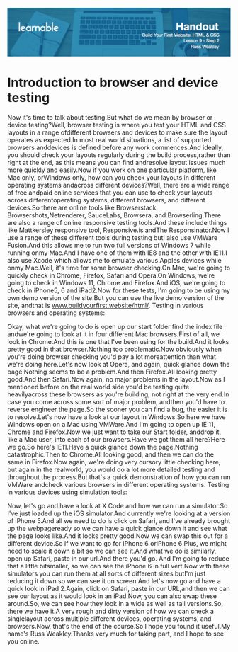 ![](headers/head9.2.jpg)
# Introduction to browser and device testing

Now it's time to talk about testing.But what do we mean by browser or device testing?Well, browser testing is where you test your HTML and CSS layouts in a range ofdifferent browsers and devices to make sure the layout operates as expected.In most real world situations, a list of supported browsers anddevices is defined before any work commences.And ideally, you should check your layouts regularly during the build process,rather than right at the end, as this means you can find andresolve layout issues much more quickly and easily.Now if you work on one particular platform, like Mac only, orWindows only, how can you check your layouts in different operating systems andacross different devices?Well, there are a wide range of free andpaid online services that you can use to check your layouts across differentoperating systems, different browsers, and different devices.So there are online tools like Browserstack, Browsershots,Netrenderer, SauceLabs, Browsera, and Browserling.There are also a range of online responsive testing tools.And these include things like Mattkersley responsive tool, Responsive.is andThe Responsinator.Now I use a range of these different tools during testing butI also use VMWare Fusion.And this allows me to run two full versions of Windows 7 while running onmy Mac.And I have one of them with IE8 and the other with IE11.I also use Xcode which allows me to emulate various Apples devices while onmy Mac.Well, it's time for some browser checking.On Mac, we're going to quickly check in Chrome, Firefox, Safari and Opera.On Windows, we're going to check in Windows 11, Chrome and Firefox.And iOS, we're going to check in iPhone5, 6 and iPad2.Now for these tests, I'm going to be using my own demo version of the site.But you can use the live demo version of the site, andthat is www.buildyourfirst.website/html/.
Testing in various browsers and operating systems:

Okay, what we're going to do is open up our start folder find the index file andwe're going to look at it in four different Mac browsers.First of all, we look in Chrome.And this is one that I've been using for the build.And it looks pretty good in that browser.Nothing too problematic.Now obviously when you're doing browser checking you'd pay a lot moreattention than what we're doing here.Let's now look at Opera, and again, quick glance down the page.Nothing seems to be a problem.And then Firefox.All looking pretty good.And then Safari.Now again, no major problems in the layout.Now as I mentioned before on the real world side you'd be testing quite heavilyacross these browsers as you're building, not right at the very end.In case you come across some sort of major problem, andthen you'd have to reverse engineer the page.So the sooner you can find a bug, the easier it is to resolve.Let's now have a look at our layout in Windows.So here we have Windows open on a Mac using VMWare.And I'm going to open up IE 11, Chrome and Firefox.Now we just want to take our Start folder, anddrop it, like a Mac user, into each of our browsers.Have we got them all here?Here we go.So here's IE11.Have a quick glance down the page.Nothing catastrophic.Then to Chrome.All looking good, and then we can do the same in Firefox.Now again, we're doing very cursory little checking here, but again in the realworld, you would do a lot more detailed testing and throughout the process.But that's a quick demonstration of how you can run VMWare andcheck various browsers in different operating systems.
Testing in various devices using simulation tools:

Now, let's go and have a look at X Code and how we can run a simulator.So I've just loaded up the iOS simulator.And currently we're looking at a version of iPhone 5.And all we need to do is click on Safari, and I've already brought up the webpageready so we can have a quick glance down it and see what the page looks like.And it looks pretty good.Now we can swap this out for a different device.So if we want to go for iPhone 6 oriPhone 6 Plus, we might need to scale it down a bit so we can see it.And what we do is similarly, open up Safari, paste in our url.And there you'd go. And I'm going to reduce that a little bitsmaller, so we can see the iPhone 6 in full vert.Now with these simulators you can run them at all sorts of different sizes butI'm just reducing it down so we can see it on screen.And let's now go and have a quick look in iPad 2.Again, click on Safari, paste in our URL,and then we can see our layout as it would look in an iPad.Now, you can also swap these around.So, we can see how they look in a wide as well as tall versions.So, there we have it.A very rough and dirty version of how we can check a singlelayout across multiple different devices, operating systems, and browsers.Now, that's the end of the course.So I hope you found it useful.My name's Russ Weakley.Thanks very much for taking part, and I hope to see you online.